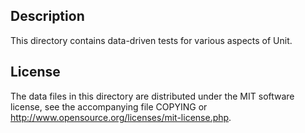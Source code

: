 Description
------------

This directory contains data-driven tests for various aspects of Unit.

License
--------

The data files in this directory are distributed under the MIT software
license, see the accompanying file COPYING or
http://www.opensource.org/licenses/mit-license.php.

